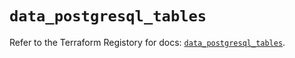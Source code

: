 # `data_postgresql_tables`

Refer to the Terraform Registory for docs: [`data_postgresql_tables`](https://registry.terraform.io/providers/cyrilgdn/postgresql/1.19.0/docs/data-sources/tables).
